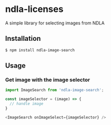 # ndla-licenses

A simple library for selecting images from NDLA

## Installation

```sh
$ npm install ndla-image-search
```

## Usage

### Get image with the image selector
```js
import ImageSearch from 'ndla-image-search';

const imageSelector = (image) => {
  // handle image
}

<ImageSearch onImageSelect={imageSelector} />

```
